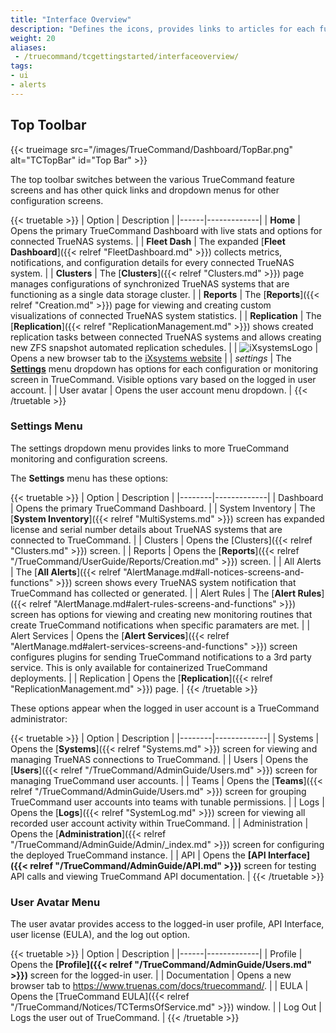 ```yaml
---
title: "Interface Overview"
description: "Defines the icons, provides links to articles for each function, and explains where to access alerts on the TrueCommand interface."
weight: 20
aliases: 
 - /truecommand/tcgettingstarted/interfaceoverview/
tags:
- ui
- alerts
---
```


## Top Toolbar

{{< trueimage src="/images/TrueCommand/Dashboard/TopBar.png" alt="TCTopBar" id="Top Bar" >}}

The top toolbar switches between the various TrueCommand feature screens and has other quick links and dropdown menus for other configuration screens.

{{< truetable >}}
| Option | Description |
|------|-------------|
| <span class="iconify" data-icon="mdi:home"></span> **Home** | Opens the primary TrueCommand Dashboard with live stats and options for connected TrueNAS systems. |
| <span class="iconify" data-icon="mdi:heart-pulse"></span> **Fleet Dash** | The expanded [**Fleet Dashboard**]({{< relref "FleetDashboard.md" >}}) collects metrics, notifications, and configuration details for every connected TrueNAS system. |
| <span class="iconify" data-icon="mdi:server-network"></span> **Clusters** | The [**Clusters**]({{< relref "Clusters.md" >}}) page manages configurations of synchronized TrueNAS systems that are functioning as a single data storage cluster. |
| <span class="iconify" data-icon="mdi:chart-line-stacked"></span> **Reports** | The [**Reports**]({{< relref "Creation.md" >}}) page for viewing and creating custom visualizations of connected TrueNAS system statistics. |
| <span class="iconify" data-icon="mdi:content-copy"></span> **Replication** | The [**Replication**]({{< relref "ReplicationManagement.md" >}}) shows created replication tasks between connected TrueNAS systems and allows creating new ZFS snapshot automated replication schedules. |
| ![iXsystemsLogo](/images/ixsystemsbw.png) | Opens a new browser tab to the [iXsystems website](https://www.ixsystems.com) |
| <i class="material-icons" aria-hidden="true" title="Settings">settings</i> | The **[Settings](#settings-menu)** menu dropdown has options for each configuration or monitoring screen in TrueCommand. Visible options vary based on the logged in user account. |
| User avatar | Opens the user account menu dropdown. |
{{< /truetable >}}

### Settings Menu
The settings dropdown menu provides links to more TrueCommand monitoring and configuration screens.

The **Settings** menu has these options:

{{< truetable >}}
| Option | Description |
|--------|-------------|
| <span class="iconify" data-icon="mdi:view-dashboard"></span> Dashboard | Opens the primary TrueCommand Dashboard. |
| <span class="iconify" data-icon="mdi:chip"></span> System Inventory | The [**System Inventory**]({{< relref "MultiSystems.md" >}}) screen has expanded license and serial number details about TrueNAS systems that are connected to TrueCommand. |
| <span class="iconify" data-icon="mdi:server-network"></span> Clusters | Opens the [Clusters]({{< relref "Clusters.md" >}}) screen. |
| <span class="iconify" data-icon="mdi:chart-line-stacked"></span> Reports | Opens the [**Reports**]({{< relref "/TrueCommand/UserGuide/Reports/Creation.md" >}}) screen. |
| <span class="iconify" data-icon="mdi:playlist-check"></span> All Alerts | The [**All Alerts**]({{< relref "AlertManage.md#all-notices-screens-and-functions" >}}) screen shows every TrueNAS system notification that TrueCommand has collected or generated. |
| <span class="iconify" data-icon="ic:round-notification-important"></span> Alert Rules | The [**Alert Rules**]({{< relref "AlertManage.md#alert-rules-screens-and-functions" >}}) screen has options for viewing and creating new monitoring routines that create TrueCommand notifications when specific paramaters are met. |
| <span class="iconify" data-icon="mdi:cloud-alert"></span> Alert Services | Opens the [**Alert Services**]({{< relref "AlertManage.md#alert-services-screens-and-functions" >}}) screen configures plugins for sending TrueCommand notifications to a 3rd party service. This is only available for containerized TrueCommand deployments. |
| <span class="iconify" data-icon="mdi:content-copy"></span> Replication | Opens the [**Replication**]({{< relref "ReplicationManagement.md" >}}) page. |
{{< /truetable >}}

These options appear when the logged in user account is a TrueCommand administrator:

{{< truetable >}}
| Option | Description |
|--------|-------------|
| <span class="iconify" data-icon="mdi:remote"></span> Systems | Opens the [**Systems**]({{< relref "Systems.md" >}}) screen for viewing and managing TrueNAS connections to TrueCommand. |
| <span class="iconify" data-icon="mdi:account"></span> Users | Opens the [**Users**]({{< relref "/TrueCommand/AdminGuide/Users.md" >}}) screen for managing TrueCommand user accounts. |
| <span class="iconify" data-icon="mdi:account-supervisor-circle"></span> Teams | Opens the [**Teams**]({{< relref "/TrueCommand/AdminGuide/Users.md" >}}) screen for grouping TrueCommand user accounts into teams with tunable permissions. |
| <span class="iconify" data-icon="mdi:text-short"></span> Logs | Opens the [**Logs**]({{< relref "SystemLog.md" >}}) screen for viewing all recorded user account activity within TrueCommand. |
| <span class="iconify" data-icon="mdi:key"></span> Administration | Opens the [**Administration**]({{< relref "/TrueCommand/AdminGuide/Admin/_index.md" >}}) screen for configuring the deployed TrueCommand instance. |
| <span class="iconify" data-icon="mdi:swap-vertical-bold"></span> API |  Opens the **[API Interface]({{< relref "/TrueCommand/AdminGuide/API.md" >}})** screen for testing API calls and viewing TrueCommand API documentation. |
{{< /truetable >}}

### User Avatar Menu
The user avatar provides access to the logged-in user profile, API Interface, user license (EULA), and the log out option.

{{< truetable >}}
| Option | Description |
|------|-------------|
| <span class="iconify" data-icon="mdi:account"></span> Profile | Opens the **[Profile]({{< relref "/TrueCommand/AdminGuide/Users.md" >}})** screen for the logged-in user. |
| <span class="iconify" data-icon="mdi:file-document-multiple-outline"></span> Documentation | Opens a new browser tab to https://www.truenas.com/docs/truecommand/. |
| <span class="iconify" data-icon="mdi:file-document-edit-outline"></span> EULA | Opens the [TrueCommand EULA]({{< relref "/TrueCommand/Notices/TCTermsOfService.md" >}}) window. |
| <span class="iconify" data-icon="mdi:login-variant"></span> Log Out | Logs the user out of TrueCommand. |
{{< /truetable >}}
